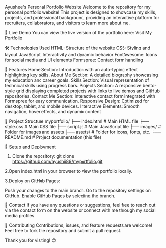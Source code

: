Ayushee's Personal Portfolio Website
Welcome to the repository for my personal portfolio website! This project is designed to showcase my skills, projects, and professional background, providing an interactive platform for recruiters, collaborators, and visitors to learn more about me.


🚀 Live Demo
You can view the live version of the portfolio here:
Visit My Portfolio


🛠️ Technologies Used
HTML: Structure of the website
CSS: Styling and layout
JavaScript: Interactivity and dynamic behavior
FontAwesome: Icons for social media and UI elements
Formspree: Contact form handling


🌟 Features
Home Section: Introduction with an auto-typing effect highlighting key skills.
About Me Section: A detailed biography showcasing my education and career goals.
Skills Section: Visual representation of technical skills using progress bars.
Projects Section: A responsive bento-style grid displaying completed projects with links to live demos and GitHub repositories.
Contact Me Section: Interactive contact form integrated with Formspree for easy communication.
Responsive Design: Optimized for desktop, tablet, and mobile devices.
Interactive Elements: Smooth navigation, hover effects, and dynamic content




📂 Project Structure
myportfolio/
├── index.html            # Main HTML file
├── style.css             # Main CSS file
├── script.js             # Main JavaScript file
├── images/               # Folder for images and assets
├── assets/               # Folder for icons, fonts, etc.
└── README.md             # Project documentation (this file)




🔧 Setup and Deployment
1. Clone the repository:
git clone https://github.com/ayushii89/myportfolio.git


2.Open index.html in your browser to view the portfolio locally.

3.Deploy on GitHub Pages:

Push your changes to the main branch.
Go to the repository settings on GitHub.
Enable GitHub Pages by selecting the branch.


📧 Contact
If you have any questions or suggestions, feel free to reach out via the contact form on the website or connect with me through my social media profiles.


🤝 Contributing
Contributions, issues, and feature requests are welcome! Feel free to fork the repository and submit a pull request.


Thank you for visiting! 😊










